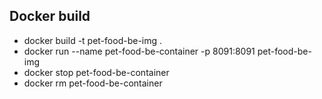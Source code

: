 ## Docker build 
* docker build -t pet-food-be-img .
* docker run --name pet-food-be-container -p 8091:8091 pet-food-be-img
* docker stop pet-food-be-container
* docker rm pet-food-be-container
